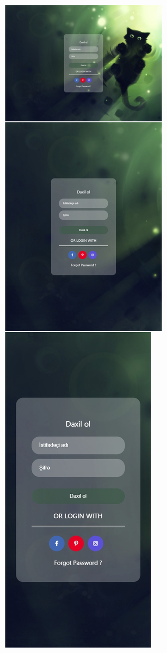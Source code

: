 <img src="127 - Full - Generic Laptop - 2022-23-6 at 6.51.06 PM.jpg" />
<img src="127 - Full - iPad - 2022-23-6 at 6.51.06 PM.jpg" />
<img src="127 - Full - iPhone X - 2022-23-6 at 6.51.06 PM.jpg" />
